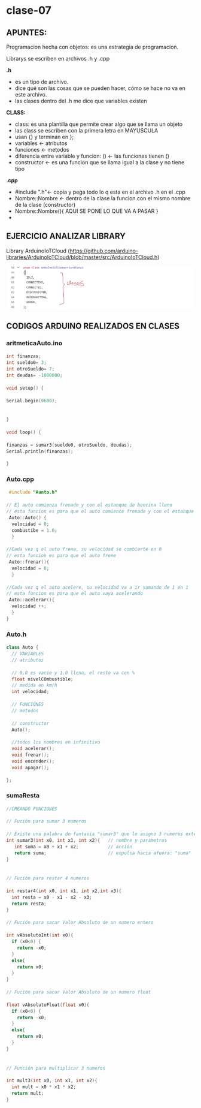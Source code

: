 # clase-07

## APUNTES:

 Programacion hecha con objetos: es una estrategia de programacion.
 
 Librarys se escriben en archivos .h y .cpp

**.h**

 * es un tipo de archivo.
 * dice qué son las cosas que se pueden hacer, cómo se hace no va en este archivo.
 * las clases dentro del .h me dice que variables existen

**CLASS:**

* class: es una plantilla que permite crear algo que se llama un objeto
* las class se escriben con la primera letra en MAYUSCULA
* usan {} y terminan en };
* variables <- atributos
* funciones <- metodos
* diferencia entre variable y funcion: () <- las funciones tienen ()
* constructor <- es una funcion que se llama igual a la clase y no tiene tipo

**.cpp**

* #include ".h"<- copia y pega todo lo q esta en el archivo .h en el .cpp
* Nombre::Nombre <- dentro de la clase la funcion con el mismo nombre de la clase (constructor)
* Nombre::Nombre(){ AQUI SE PONE LO QUE VA A PASAR }
* 

## EJERCICIO ANALIZAR LIBRARY

Library ArduinoIoTCloud (https://github.com/arduino-libraries/ArduinoIoTCloud/blob/master/src/ArduinoIoTCloud.h)

![Foto 01](./01.jpg)

## CODIGOS ARDUINO REALIZADOS EN CLASES

### aritmeticaAuto.ino

```cpp
int finanzas;
int sueldo0= 3;
int otroSueldo= 7;
int deudas= -1000000;

void setup() {

Serial.begin(9600);


}

void loop() {

finanzas = sumar3(sueldo0, otroSueldo, deudas);
Serial.println(finanzas);

}
```

### Auto.cpp

```cpp
 #include "Aunto.h"

// El auto comienza frenado y con el estanque de bencina lleno
// esta funcion es para que el auto comience frenado y con el estanque lleno
 Auto::Auto() {
  velocidad = 0;
  combustibe = 1.0;
  }

//Cada vez q el auto frena, su velocidad se combierte en 0
// esta funcion es para que el auto frene
 Auto::frenar(){
  velocidad = 0;
  }

//Cada vez q el auto acelere, su velocidad va a ir sumando de 1 en 1
// esta funcion es para que el auto vaya acelerando
 Auto::acelerar(){
  velocidad ++;
  }
}
```

### Auto.h

```cpp
class Auto {
  // VARIABLES
  // atributos

  // 0.0 es vacio y 1.0 lleno, el resto va con %
  float nivelCOmbustible; 
  // medida en km/h
  int velocidad;          

  // FUNCIONES
  // metodos 

  // constructor
  Auto();

  //todos los nombres en infinitivo
  void acelerar();
  void frenar(); 
  void encender();
  void apagar();
  
}; 
```

### sumaResta

```cpp
//CREANDO FUNCIONES 

// Fución para sumar 3 numeros 

// Existe una palabra de fantasia "sumar3" que le asigno 3 numeros exteros x0, x1, x2 y me arroja un resultado
int sumar3(int x0, int x1, int x2){   // nombre y parametros
   int suma = x0 + x1 + x2;           // acción 
   return suma;                       // expulsa hacia afuera: "suma"
}


// Fución para restar 4 numeros 

int restar4(int x0, int x1, int x2,int x3){
  int resta = x0 - x1 - x2 - x3;
  return resta;  
}

// Fución para sacar Valor Absoluto de un numero entero

int vAbsolutoInt(int x0){
  if (x0<0) {
    return -x0;
  }
  else{
    return x0;
  }
}

// Fución para sacar Valor Absoluto de un numero float

float vAbsolutoFloat(float x0){
  if (x0<0) {
    return -x0;
  }
  else{
    return x0;
  }
}


// Función para multiplicar 3 numeros

int mult3(int x0, int x1, int x2){
  int mult = x0 * x1 * x2;
  return mult;   
}
```

